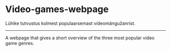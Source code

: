 # Video-games-webpage
Lühike tutvustus kolmest populaarsemast videomängužanrist.
***
A webpage that gives a short overview of the three most popular video game genres.
